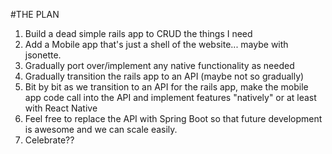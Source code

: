 #THE PLAN

1. Build a dead simple rails app to CRUD the things I need
2. Add a Mobile app that's just a shell of the website... maybe with jsonette.
3. Gradually port over/implement any native functionality as needed
4. Gradually transition the rails app to an API (maybe not so gradually)
5. Bit by bit as we transition to an API for the rails app, make the mobile app code call into the API and implement features "natively" or at least with React Native
6. Feel free to replace the API with Spring Boot so that future development is awesome and we can scale easily.
7. Celebrate?? 

